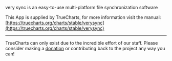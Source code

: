 very sync is an easy-to-use multi-platform file synchronization software

This App is supplied by TrueCharts, for more information visit the manual: [https://truecharts.org/charts/stable/verysync](https://truecharts.org/charts/stable/verysync)

---

TrueCharts can only exist due to the incredible effort of our staff.
Please consider making a [donation](https://truecharts.org/about/sponsor) or contributing back to the project any way you can!
